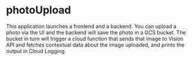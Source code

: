 # photoUpload

This application launches a frontend and a backend. You can upload a photo via the UI and the backend will save the photo in a GCS bucket. The bucket in turn will trigger a cloud function that sends that image to Vision API and fetches contextual data about the image uploaded, and prints the output in Cloud Logging.

